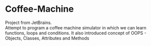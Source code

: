 # Coffee-Machine
Project from JetBrains.  
Attempt to program a coffee machine simulator in which we can learn functions, loops and conditions.
It also introduced concept of OOPS - Objects, Classes, Attributes and Methods
